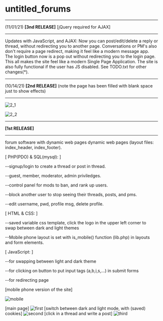 # untitled_forums
_______________________________________________________________________________________________
(11/01/21) __[3nd RELEASE]__ [jQuery required for AJAX]
_______________________________________________________________________________________________
Updates with JavaScript, and AJAX: Now you can post/edit/delete a reply or thread, without redirecting you to another page. Conversations or PM's also don't require a page redirect, making it feel like a modern message app. The login button now is a pop out without redirecting you to the login page. This all makes the site feel like a modern Single Page Application. The site is also fully functional if the user has JS disabled. See TODO.txt for other changes(*).
_______________________________________________________________________________________________
(10/14/21) __[2nd RELEASE]__ (note the page has been filled with blank space just to show effects)
_______________________________________________________________________________________________
![2_1](https://user-images.githubusercontent.com/73267302/133365684-c3b2924e-9767-4096-acaa-1b4efb716969.png)

![2_2](https://user-images.githubusercontent.com/73267302/133365707-e93ed468-87b3-42f6-9878-8135a2d93adf.png)

_______________________________________________________________________________________________
__[1st RELEASE]__
_______________________________________________________________________________________________

forum software with dynamic web pages
dynamic web pages (layout files: index_header, index_footer).

[ PHP(PDO) & SQL(mysql): ]

--signup/login to create a thread or post in thread.

--guest, member, moderator, admin priviledges.

--control panel for mods to ban, and rank up users.

--block another user to stop seeing their threads, posts, and pms.

--edit username, pwd, profile msg, delete profile.

[ HTML & CSS: ]

--saved variable css template, click the logo in the upper left corner to swap between dark and light themes

--Mobile phone layout is set with is_mobile() function (lib.php) in layouts and form elements.

[ JavaScript: ]

--for swapping between light and dark theme

--for clicking on button to put input tags (a,b,i,s,...) in submit forms

--for redirecting page

[mobile phone version of the site]


![mobile](https://user-images.githubusercontent.com/73267302/125153834-7270cf00-e124-11eb-857b-084b47a0c2b8.png)


[main page]
![first](https://user-images.githubusercontent.com/73267302/125153744-e52d7a80-e123-11eb-87ec-1bd58ad1ac09.png)
[switch between dark and light mode, with (saved) cookies]
![second](https://user-images.githubusercontent.com/73267302/125153748-eb235b80-e123-11eb-80b5-a046ab489796.png)
[click in a thread and write a post]
![third](https://user-images.githubusercontent.com/73267302/125153756-f6768700-e123-11eb-893e-64f890797937.png)
